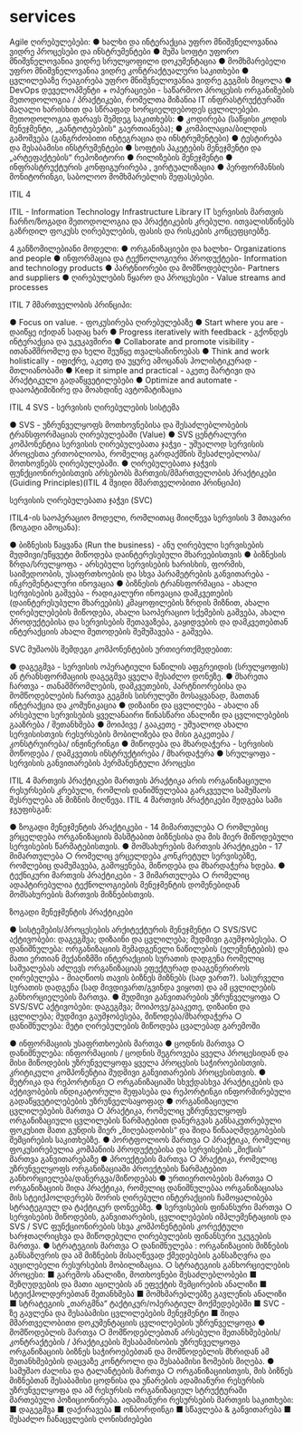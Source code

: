 # services
Agile
ღირებულებები:
● ხალხი და ინტერაქცია უფრო მნიშვნელოვანია ვიდრე პროცესები და ინსტრუმენტები
● მუშა სოფტი უფორო მნიშვნელოვანია ვიდრე სრულყოფილი დოკუმენტაცია
● მომხმარებელი უფრო მნიშვნელოვანია ვიდრე კონტრაქტუალური საკითხები
● ცვლილებაზე რეაგირება უფრო მნიშვნელოვანია ვიდრე გეგმის მიყოლა
●  
DevOps
დეველოპმენტი + ოპერაციები - საწარმოო პროცესის ორგანიზების მეთოდოლოგია / პრაქტიკები, რომელთა მიზანია IT ინფრასტრუქტურაში მაღალი ხარისხით და სწრაფად ხორციელდებოდეს ცვლილებები.
მეთოდოლოგია ფარავს შემდეგ საკითხებს:
● კოდირება (საწყისი კოდის მენეჯმენტი, „განტოტებების“ გაერთიანება);
● კომპილაცია/ბილდის გამოშვება (განგრძობითი ინტეგრაცია და ინსტრუმენტები)
● ტესტირება და შესაბამისი ინსტრუმენტები
● სოფტის პაკეტების მენეჯმენტი და „არტეფაქტების“ რეპოზიტორი
● რილიზების მენეჯმენტი
● ინფრასტრუქტურის კონფიგურირება , ვირტუალიზაცია
● პერფორმანსის მონიტორინგი, საბოლოო მომხმარებლის შეფასებები.
 
ITIL 4
 
 
ITIL - Information Technology Infrastructure Library
IT სერვისის მართვის ჩარჩო/ზოგადი მეთოდოლოგია და პრაქტიკების კრებული.
ითვალისწინებს გაზრდილ ფოკუსს ღირებულების, ფასის და რისკების კონცეფციებზე.
 
4 განზომილებიანი მოდელი:
● ორგანიზაციები და ხალხი- Organizations and people
● ინფორმაცია და ტექნოლოგიური პროდუქტები- Information and technology products
● პარტნიორები და მომწოდებლები- Partners and suppliers
● ღირებულების წყარო და პროცესები - Value streams and processes
 
ITIL 7 მმართველობის პრინციპი:
 
● Focus on value. - ფოკუსირება ღირებულებაზე
● Start where you are - დაიწყე იქიდან სადაც ხარ
● Progress iteratively with feedback - გქონდეს ინტერაქცია და უკუკავშირი
● Collaborate and promote visibility - ითანამშრომლე და ხელი შეუწყე თვალსაჩინოებას
● Think and work holistically - იფიქრე, აკეთე და უყურე ამოცანას ჰოლისტიკურად - მთლიანობაში
● Keep it simple and practical - აკეთე მარტივი და პრაქტიკული გადაწყვეტილებები
● Optimize and automate - დააოპტიმიზირე და მოახდინე ავტომატიზაცია
 
 
ITIL 4 SVS - სერვისის ღირებულების სისტემა
 
● SVS - უზრუნველყოფს მოთხოვნებისა და შესაძლებლობების ტრანსფორმაციას ღირებულებაში (Value)
● SVS ცენტრალური კომპონენტია სერვისის ღირებულებათა ჯაჭვი - უშუალოდ სერვისის პროცესთა ერთობლიობა, რომელიც გარდაქმნის შესაძლებლობა/მოთხოვნებს ღირებულებაში.
● ღირებულებათა ჯაჭვის ფუნქციონირებისთვის არსებობს მართვის/მმართველობის პრაქტიკები (Guiding Principles)(ITIL 4 შვიდი მმართველობითი პრინციპი)
 
 
სერვისის ღირებულებათა ჯაჭვი (SVC)
 
ITIL4-ის საოპერაციო მოდელი, რომლითაც მიიღწევა სერვისის 3 მთავარი (ზოგადი ამოცანა):
 
● ბიზნესის წაყვანა (Run the business) - ანუ ღირებული სერვისების მუდმივი/უწყვეტი  მიწოდება დაინტერესებული მხარეებისთვის
● ბიზნესის ზრდა/სრულყოფა - არსებული სერვისების ხარისხის, ფორმის, საიმედოობის, უსაფრთხოების და სხვა პარამეტრების განვითარება - ინკრემენტალური ინოვაცია
● ბიზნესის ტრანსფორმაცია - ახალი სერვისების გაშვება - რადიკალური ინოვაცია დამკვეთების (დაინტერესუბული მხარეების) კმაყოფილების ზრდის მიზნით,  ახალი ღირებულებების მიწოდება, ახალი საოპერაციო სქემების გაშვება, ახალი პროდუქტებისა და სერვისების შეთავაზება, გაყიდვების და დამკვეთებთან ინტერაქციის ახალი მეთოდების შემუშავება - გაშვება.
 
SVC მუშაობს შემდეგი კომპონენტების ურთიერთქმედებით:
 
● დაგეგმვა -  სერვისის ოპერატიული ნაწილის აფგრეიდის (სრულყოფის) ან ტრანსფორმაციის დაგეგმვა ყველა შესაძლო დონეზე.
● მხარეთა ჩართვა - თანამშრომლების, დამკვეთების, პარტნიორებისა და მომწოდებლების ჩართვა გეგმის სისრულეში მოსაყვანად, მათთან ინტერაქცია და კომუნიკაცია
● დიზაინი და ცვლილება - ახალი ან არსებული სერვისების ყველანაირი წინასწარი ანალიზი და ცვლილებების გააზრება / შეთანხმება
● მოიპივე  / გააკეთე - უშუალოდ ახალი სერვისისთვის რესურსების მობილიზება და მისი გაკეთება / კონსტრუირება/ ინჟინერინგი
● მიწოდება და მხარდაჭერა - სერვისის მოწოდება / დამკვეთის ინსტრუქტირება / მხარდაჭერა
● სრულყოფა - სერვისის განვითარების პერმანენტული პროცესი
 
 
 
ITIL 4 მართვის პრაქტიკები
მართვის პრაქტიკა არის ორგანიზაციული რესურსების კრებული, რომლის დანიშნულებაა გარკვეული სამუშაოს შესრულება ან მიზნის მიღწევა.
ITIL 4 მართვის პრაქტიკები შედგება სამი ჯგუფისგან:
 
● ზოგადი მენეჯმენტის პრაქტიკები  - 14 მიმართულება
○ რომლებიც ვრცელდება ორგანიზაციის მასშტაბით ბიზნესისა და მის მიერ მიწოდებული სერვისების წარმატებისთვის.
● მომსახურების მართვის პრაქტიკები - 17 მიმართულება
○ რომელიც ვრცელდება კონკრეტულ სერვისებზე, რომლებიც დამუშავება, გამოყენება, მიწოდება და მხარდაჭერა ხდება.
● ტექნიკური მართვის პრაქტიკები - 3 მიმართულება
○ რომელიც ადაპტირებულია ტექნოლოგიების მენეჯმენტის დომენებიდან მომსახურების მართვის მიზნებისთვის.
 
 
ზოგადი მენეჯმენტის პრაქტიკები
 
● სისტემების/პროცესების არქიტექტურის მენეჯმენტი
○ SVS/SVC აქტივობები:  დაგეგმვა; დიზაინი და ცვლილება; მუდმივი გაუმჯობესება.
○ დანიშნულება:  ორგანიზაციის შემადგენელი ნაწილების (ელემენტების) და მათი ერთიან მექანიზმში ინტერაქციის სურათის დადგენა რომელიც საშუალებას აძლევს ორგანიზაციას ეფექტურად დააგენერიროს ღირებულება - მიაღწიოს თავის ბიზნეს მიზნებს (სად ვართ?). სასურველი სურათის დადგენა (სად მივდივართ/გვინდა ვიყოთ) და ამ ცვლილების განხორციელების მართვა.
● მუდმივი განვითარების უზრუნველყოფა
○ SVS/SVC აქტივობები:  დაგეგმვა; მოიპოვე/გააკეთე, დიზაინი და ცვლილება; მუდმივი გაუმჯობესება, მიწოდება/მხარდაჭერა
○ დანიშნულება:  მეტი ღირებულების მიწოდება ცვალებად გარემოში
 
● ინფორმაციის უსაფრთხოების მართვა
● ცოდნის მართვა
○ დანიშნულება:  ინფორმაციის / ცოდნის შეგროვება ყველა პროცესიდან და მისი მიწოდების უზრუნველყოფა ყველა პროცესის საჭიროებისთვის. კრიტიკული კომპონენტია მუდმივი განვითარების პროცესისთვის.
● მეტრიკა და რეპორტინგი
○ ორგანიზაციაში სხვქდასხვა პრაქტიკების და აქტივობების ინდიკატორული შეფასება და რეპორტინგი ინფორმირებული გადაწყვეტილებების უზრუნველსაყოფად
● ორგანიზაციული ცვლილებების მართვა
○ პრაქტიკა, რომელიც უზრუნველყოფს ორგანიზაციული ცვლილების წარმატებით  დანერგვას განსაკუთრებული ფოკუსით მათი გუნდის მიერ „მიღებადობის“  და შიდა წინააღმდეგობების შემცირების საკითხებზე.
● პორტფოლიოს მართვა
○ პრაქტიკა, რომელიც ფოკუსირებულია კომპანიის პროდუქტებისა და სერვისების „მიქსის“ მართვა განვითარებაზე
● პროექტების მართვა
○ პრაქტიკა, რომელიც უზრუნველყოფს ორგანიზაციაში პროექტების წარმატებით განხორციელება/დანერგვა/მიწოდებას
● ურთიერთობების მართვა
○ ორგანიზაციის შიდა პრაქტიკა, რომელიც დანიშნულებაა ორგანიზაციასა მის სტეიქჰოლდერებს შორის ღირებული ინტერაქციის ჩამოყალიბება სტრატეგიულ და ტაქტიკურ დონეებზე.
● სერვისების ფინანსური მართვა
○ სერვისების მიწოდების, განვითარების, ცვლილებების იმპლემენტაციის და SVS / SVC ფუნქციონირების სხვა კომპონენტების კორექტული ხარჯთაღრიცხვა და მიწოდებული ღირებულების ფინანსური უკუგების მართვა.
● სტრატეგიის მართვა
○ დანიშნულება : ორგანიზაციის მიზნების განსაზღვრის და ამ მიზნების მისაღწევად ქმედებების განსაზღვრა და აუცილებელი რესურსების მობილიზაცია.
○ სტრატეგიის განხორციელების პროცესი:
■ გარემოს ანალიზი, მოთხოვნები შესაძლებლობები
■ შეზღუდვების და მათი აცილების ან ეფექტის შემცირების ანალიზი
■ სტეიქჰოლდერებთან შეთანხმება
■ მომხმარებლებზე გავლენის ანალიზი
■ სტრატეგიის „თარგმნა“ ტაქტიკურ/ოპერატიულ მოქმედებებში
■ SVC - ზე გავლენა და შესაბამისი ცვლილებების მენეჯმენტი
■ შიდა მმართველობითი დოკუმენტაციის ცვლილებების უზრუნველყოფა
● მომწოდებლის მართვა
○ მომწოდებლებთან არსებული შეთანხმებების/კონტრაქტების / პრაქტიკების შესაბამისობის უზრუნველყოფა ორგანიზაციის ბიზნეს საჭიროებებთან და მომწოდებლის მხრიდან ამ შეთანხმებების დაცვაზე კონტროლი და შესაბამისი ზომების მიღება.
● სამუშაო ძალისა და ტალანტების მართვა
○ ორგანიზაციისთვის, მის ბიზნეს მიზნებთან შესაბამისი ცოდნისა და უნარების ადამიანური რესურსის უზრუნველყოფა და ამ რესურსის ორგანიზაციულ სტრუქტურაში მართებული პოზიციონირება. ადამიანური რესურსების მართვის საკითხები:
■ დაგეგმვა
■ დაქირავება
■ ონბორდინგი
■ სწავლება & განვითარება
■ შესაძლო ჩანაცვლების ღონისძიებები
 
